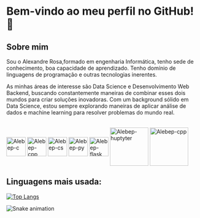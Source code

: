 # Bem-vindo ao meu perfil no GitHub! 👋

## Sobre mim

Sou o Alexandre Rosa,formado em engenharia Informática, tenho sede de conhecimento, boa capacidade de aprendizado. Tenho domínio de linguagens de programação e outras tecnologias inerentes.

As minhas áreas de interesse são Data Science e Desenvolvimento Web Backend, buscando constantemente maneiras de combinar esses dois mundos para criar soluções inovadoras. Com um background sólido em Data Science, estou sempre explorando maneiras de aplicar análise de dados e machine learning para resolver problemas do mundo real.



<div style="display: inline_block"><br>
  
  <img align="center" alt="Alebep-c"   width = 50  src="https://cdn.jsdelivr.net/gh/devicons/devicon/icons/c/c-original.svg" />

   <img align="center" alt="Alebep-cpp" width = 50 src="https://cdn.jsdelivr.net/gh/devicons/devicon/icons/cplusplus/cplusplus-original.svg">
  
  <img align="center" alt="Alebep-cs"  width = 50 src="https://cdn.jsdelivr.net/gh/devicons/devicon/icons/csharp/csharp-original.svg">

<img align="center" alt="Alebep-py" width = 50 src="https://cdn.jsdelivr.net/gh/devicons/devicon/icons/python/python-original.svg">

<img align="center" alt="Alebep-flask" width = 50  src="https://cdn.jsdelivr.net/gh/devicons/devicon/icons/flask/flask-original-wordmark.svg">

<img align="center" alt="Alebep-huptyter" width = 100  src="https://img.shields.io/badge/TensorFlow-FF6F00?style=for-the-badge&logo=tensorflow&logoColor=white">
  
<img align="center" alt="Alebep-cpp" height = 100  src="https://cdn.jsdelivr.net/gh/devicons/devicon/icons/pytorch/pytorch-plain-wordmark.svg">


  
</div>


## Linguagens mais usada:
[![Top Langs](https://github-readme-stats.vercel.app/api/top-langs/?username=Alebep&layout=compact)](https://github.com/USERNAME/github-readme-stats)

<!--
## Minhas habilidades
- **Data Science**: Possuo experiência em análise exploratória de dados, visualização de dados, modelagem estatística e machine learning. Estou sempre aprendendo e aplicando novas técnicas para extrair insights valiosos dos dados.

- **Desenvolvimento Web Backend**: Além do meu interesse em Data Science, também tenho conhecimento sólido em desenvolvimento web backend. Trabalho com linguagens como Python, Node.js e Ruby on Rails para criar APIs robustas e sistemas escaláveis.

- **Bancos de Dados**: Tenho experiência em bancos de dados relacionais e NoSQL, incluindo MySQL, PostgreSQL e MongoDB.



## Projetos destacados
- [Projeto de Machine Learning para Classificação de Imagens](link_para_seu_projeto1): Desenvolvi um modelo de machine learning capaz de classificar imagens com alta precisão, utilizando redes neurais convolucionais.

- [API RESTful para Gerenciamento de Tarefas](link_para_seu_projeto2): Criei uma API RESTful usando Node.js e Express para gerenciar tarefas e listas de afazeres.

- [Análise de Dados de Vendas](link_para_seu_projeto3): Realizei uma análise detalhada dos dados de vendas de uma empresa, identificando tendências e oportunidades de crescimento.

## Onde me encontrar
Você pode me encontrar em outras plataformas online:

- [LinkedIn](seu_linkedin): Compartilho artigos e atualizações sobre Data Science e Desenvolvimento Web.

- [Twitter](seu_twitter): Siga-me para obter as últimas novidades e insights do mundo da tecnologia.

Estou sempre aberto a colaborações e novos desafios. Se você tem algum projeto interessante ou oportunidade de trabalho, não hesite em entrar em contato comigo. Vamos construir coisas incríveis juntos! 🚀


<!--
**Alebep/Alebep** is a ✨ _special_ ✨ repository because its `README.md` (this file) appears on your GitHub profile.

Here are some ideas to get you started:

- 🔭 I’m currently working on ...
- 🌱 I’m currently learning ...
- 👯 I’m looking to collaborate on ...
- 🤔 I’m looking for help with ...
- 💬 Ask me about ...
- 📫 How to reach me: ...
- 😄 Pronouns: ...
- ⚡ Fun fact: ...
-->

![Snake animation](https://github.com/USERNAME/USERNAME/blob/output/github-contribution-grid-snake.svg)

